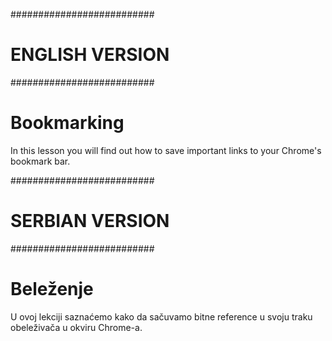 ##########################
#     ENGLISH VERSION    #
##########################

# Bookmarking

In this lesson you will find out how to save important links to your Chrome's bookmark bar.


##########################
#     SERBIAN VERSION    #
##########################

# Beleženje


U ovoj lekciji saznaćemo kako da sačuvamo bitne reference u svoju traku obeleživača u okviru Chrome-a.
